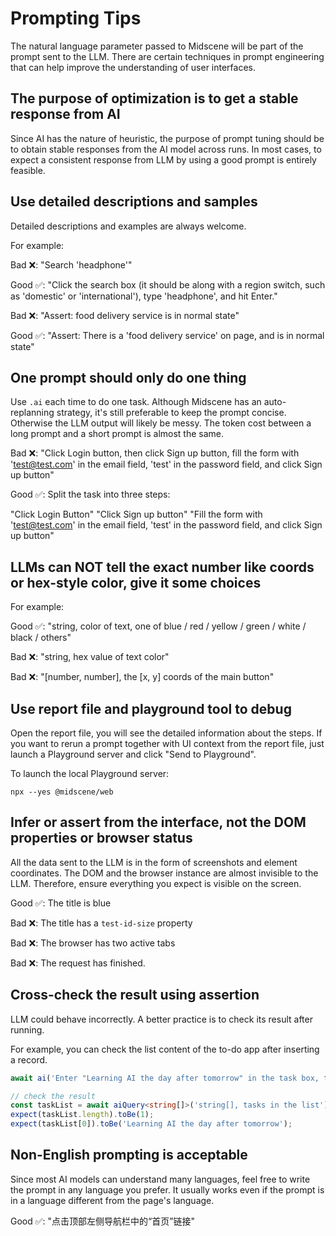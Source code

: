# Prompting Tips

The natural language parameter passed to Midscene will be part of the prompt sent to the LLM. There are certain techniques in prompt engineering that can help improve the understanding of user interfaces.

## The purpose of optimization is to get a stable response from AI

Since AI has the nature of heuristic, the purpose of prompt tuning should be to obtain stable responses from the AI model across runs. In most cases, to expect a consistent response from LLM by using a good prompt is entirely feasible.

## Use detailed descriptions and samples

Detailed descriptions and examples are always welcome.

For example: 

Bad ❌: "Search 'headphone'"

Good ✅: "Click the search box (it should be along with a region switch, such as 'domestic' or 'international'), type 'headphone', and hit Enter."

Bad ❌: "Assert: food delivery service is in normal state"

Good ✅: "Assert: There is a 'food delivery service' on page, and is in normal state"

## One prompt should only do one thing

Use `.ai` each time to do one task. Although Midscene has an auto-replanning strategy, it's still preferable to keep the prompt concise. Otherwise the LLM output will likely be messy. The token cost between a long prompt and a short prompt is almost the same.

Bad ❌: "Click Login button, then click Sign up button, fill the form with 'test@test.com' in the email field, 'test' in the password field, and click Sign up button"

Good ✅: Split the task into three steps:

"Click Login Button"
"Click Sign up button"
"Fill the form with 'test@test.com' in the email field, 'test' in the password field, and click Sign up button"

## LLMs can NOT tell the exact number like coords or hex-style color, give it some choices

For example:

Good ✅: "string, color of text, one of blue / red / yellow / green / white / black / others"

Bad ❌: "string, hex value of text color"

Bad ❌: "[number, number], the [x, y] coords of the main button"

## Use report file and playground tool to debug

Open the report file, you will see the detailed information about the steps. If you want to rerun a prompt together with UI context from the report file, just launch a Playground server and click "Send to Playground".

To launch the local Playground server:
```
npx --yes @midscene/web
```

## Infer or assert from the interface, not the DOM properties or browser status

All the data sent to the LLM is in the form of screenshots and element coordinates. The DOM and the browser instance are almost invisible to the LLM. Therefore, ensure everything you expect is visible on the screen.

Good ✅: The title is blue

Bad ❌: The title has a `test-id-size` property

Bad ❌: The browser has two active tabs

Bad ❌: The request has finished.

## Cross-check the result using assertion

LLM could behave incorrectly. A better practice is to check its result after running.

For example, you can check the list content of the to-do app after inserting a record.

```typescript
await ai('Enter "Learning AI the day after tomorrow" in the task box, then press Enter to create');

// check the result
const taskList = await aiQuery<string[]>('string[], tasks in the list');
expect(taskList.length).toBe(1);
expect(taskList[0]).toBe('Learning AI the day after tomorrow');
```

## Non-English prompting is acceptable

Since most AI models can understand many languages, feel free to write the prompt in any language you prefer. It usually works even if the prompt is in a language different from the page's language.

Good ✅: "点击顶部左侧导航栏中的“首页”链接"
